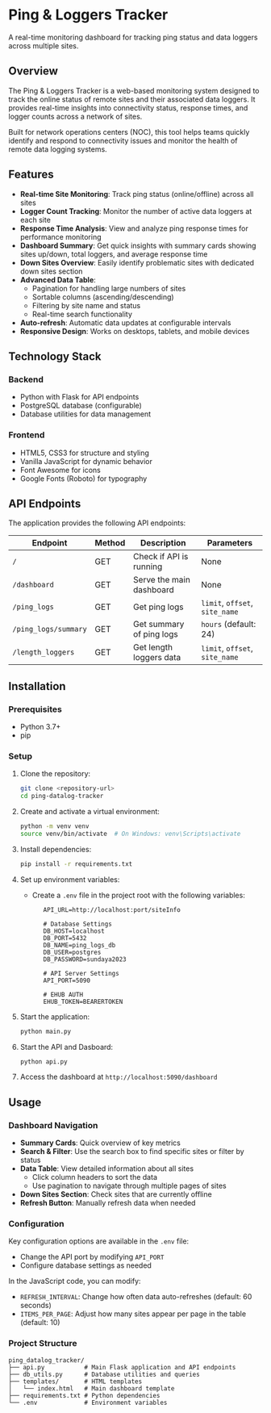 # Ping & Loggers Tracker

A real-time monitoring dashboard for tracking ping status and data loggers across multiple sites.

## Overview

The Ping & Loggers Tracker is a web-based monitoring system designed to track the online status of remote sites and their associated data loggers. It provides real-time insights into connectivity status, response times, and logger counts across a network of sites.

Built for network operations centers (NOC), this tool helps teams quickly identify and respond to connectivity issues and monitor the health of remote data logging systems.

## Features

- **Real-time Site Monitoring**: Track ping status (online/offline) across all sites
- **Logger Count Tracking**: Monitor the number of active data loggers at each site
- **Response Time Analysis**: View and analyze ping response times for performance monitoring
- **Dashboard Summary**: Get quick insights with summary cards showing sites up/down, total loggers, and average response time
- **Down Sites Overview**: Easily identify problematic sites with dedicated down sites section
- **Advanced Data Table**:
  - Pagination for handling large numbers of sites
  - Sortable columns (ascending/descending)
  - Filtering by site name and status
  - Real-time search functionality
- **Auto-refresh**: Automatic data updates at configurable intervals
- **Responsive Design**: Works on desktops, tablets, and mobile devices

## Technology Stack

### Backend
- Python with Flask for API endpoints
- PostgreSQL database (configurable)
- Database utilities for data management

### Frontend
- HTML5, CSS3 for structure and styling
- Vanilla JavaScript for dynamic behavior
- Font Awesome for icons
- Google Fonts (Roboto) for typography

## API Endpoints

The application provides the following API endpoints:

| Endpoint | Method | Description | Parameters |
|----------|--------|-------------|------------|
| `/` | GET | Check if API is running | None |
| `/dashboard` | GET | Serve the main dashboard | None |
| `/ping_logs` | GET | Get ping logs | `limit`, `offset`, `site_name` |
| `/ping_logs/summary` | GET | Get summary of ping logs | `hours` (default: 24) |
| `/length_loggers` | GET | Get length loggers data | `limit`, `offset`, `site_name` |

## Installation

### Prerequisites
- Python 3.7+
- pip

### Setup

1. Clone the repository:
   ```bash
   git clone <repository-url>
   cd ping-datalog-tracker
   ```

2. Create and activate a virtual environment:
   ```bash
   python -m venv venv
   source venv/bin/activate  # On Windows: venv\Scripts\activate
   ```

3. Install dependencies:
   ```bash
   pip install -r requirements.txt
   ```

4. Set up environment variables:
   - Create a `.env` file in the project root with the following variables:
     ```
        API_URL=http://localhost:port/siteInfo

        # Database Settings
        DB_HOST=localhost
        DB_PORT=5432
        DB_NAME=ping_logs_db
        DB_USER=postgres
        DB_PASSWORD=sundaya2023

        # API Server Settings
        API_PORT=5090

        # EHUB AUTH
        EHUB_TOKEN=BEARERTOKEN
     ```

5. Start the application:
   ```bash
   python main.py
   ```

6. Start the API and Dasboard:
   ```bash
   python api.py
   ```

7. Access the dashboard at `http://localhost:5090/dashboard`

## Usage

### Dashboard Navigation

- **Summary Cards**: Quick overview of key metrics
- **Search & Filter**: Use the search box to find specific sites or filter by status
- **Data Table**: View detailed information about all sites
  - Click column headers to sort the data
  - Use pagination to navigate through multiple pages of sites
- **Down Sites Section**: Check sites that are currently offline
- **Refresh Button**: Manually refresh data when needed

### Configuration

Key configuration options are available in the `.env` file:
- Change the API port by modifying `API_PORT`
- Configure database settings as needed

In the JavaScript code, you can modify:
- `REFRESH_INTERVAL`: Change how often data auto-refreshes (default: 60 seconds)
- `ITEMS_PER_PAGE`: Adjust how many sites appear per page in the table (default: 10)


### Project Structure

```
ping_datalog_tracker/
├── api.py           # Main Flask application and API endpoints
├── db_utils.py      # Database utilities and queries
├── templates/       # HTML templates
│   └── index.html   # Main dashboard template
├── requirements.txt # Python dependencies
└── .env             # Environment variables
```
